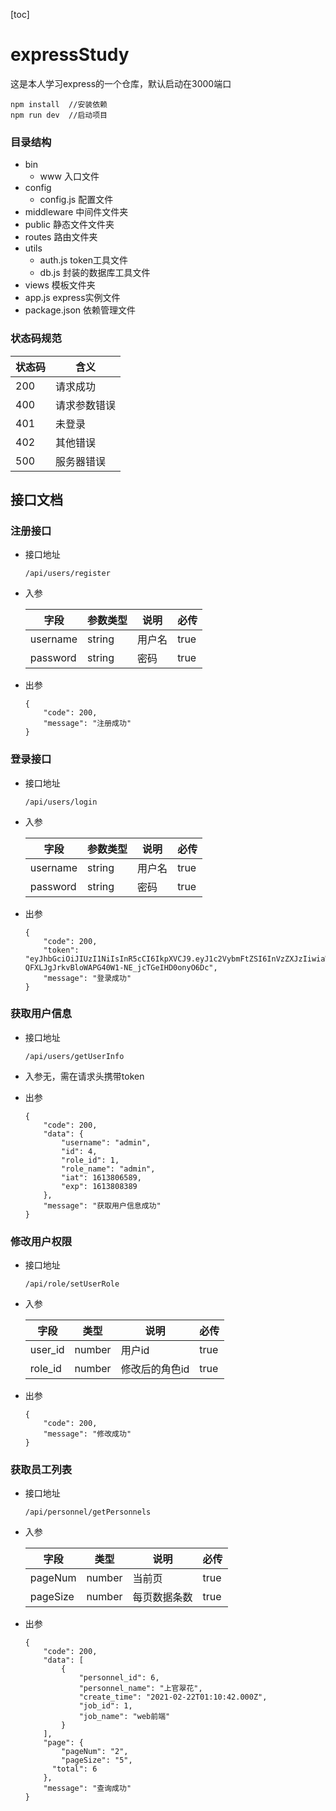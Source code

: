 [toc]

# expressStudy

这是本人学习express的一个仓库，默认启动在3000端口

```
npm install  //安装依赖
npm run dev  //启动项目
```

### 目录结构

- bin
  - www  入口文件
- config
  - config.js  配置文件
- middleware 中间件文件夹
- public 静态文件文件夹
- routes 路由文件夹
- utils 
  - auth.js  token工具文件
  - db.js  封装的数据库工具文件
- views 模板文件夹
- app.js express实例文件
- package.json 依赖管理文件

### 状态码规范

状态码|含义
-|-
200|请求成功
400|请求参数错误
401|未登录
402|其他错误
500|服务器错误

## 接口文档

### 注册接口

- 接口地址

  ```
  /api/users/register
  ```

- 入参

  | 字段     | 参数类型 | 说明   | 必传 |
  | -------- | -------- | ------ | ---- |
  | username | string   | 用户名 | true |
  | password | string   | 密码   | true |

- 出参

  ```
  {
      "code": 200,
      "message": "注册成功"
  }
  ```

### 登录接口

- 接口地址

  ```
  /api/users/login
  ```

- 入参

  | 字段     | 参数类型 | 说明   | 必传 |
  | -------- | -------- | ------ | ---- |
  | username | string   | 用户名 | true |
  | password | string   | 密码   | true |

- 出参

  ```
  {
      "code": 200,
      "token": "eyJhbGciOiJIUzI1NiIsInR5cCI6IkpXVCJ9.eyJ1c2VybmFtZSI6InVzZXJzIiwiaWQiOjQsImlhdCI6MTYxMzc4ODI5OSwiZXhwIjoxNjEzNzkwMDk5fQ.7-QFXLJgJrkvBloWAPG40W1-NE_jcTGeIHD0onyO6Dc",
      "message": "登录成功"
  }
  ```

### 获取用户信息

- 接口地址

  ```
  /api/users/getUserInfo
  ```

- 入参无，需在请求头携带token

- 出参

  ```
  {
      "code": 200,
      "data": {
          "username": "admin",
          "id": 4,
          "role_id": 1,
          "role_name": "admin",
          "iat": 1613806589,
          "exp": 1613808389
      },
      "message": "获取用户信息成功"
  }
  ```

### 修改用户权限

- 接口地址

  ```
  /api/role/setUserRole
  ```

- 入参

  | 字段    | 类型   | 说明           | 必传 |
  | ------- | ------ | -------------- | ---- |
  | user_id | number | 用户id         | true |
  | role_id | number | 修改后的角色id | true |

- 出参

  ```
  {
      "code": 200,
      "message": "修改成功"
  }
  ```

### 获取员工列表

- 接口地址

  ```
  /api/personnel/getPersonnels
  ```

- 入参

  | 字段     | 类型   | 说明         | 必传 |
  | -------- | ------ | ------------ | ---- |
  | pageNum  | number | 当前页       | true |
  | pageSize | number | 每页数据条数 | true |

  

- 出参

  ```
  {
      "code": 200,
      "data": [
          {
              "personnel_id": 6,
              "personnel_name": "上官翠花",
              "create_time": "2021-02-22T01:10:42.000Z",
              "job_id": 1,
              "job_name": "web前端"
          }
      ],
      "page": {
          "pageNum": "2",
          "pageSize": "5",
        "total": 6
      },
      "message": "查询成功"
  }
  ```
  
  